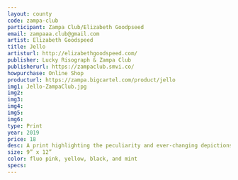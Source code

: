 ```yaml
---
layout: county 
code: zampa-club
participant: Zampa Club/Elizabeth Goodpseed
email: zampaaa.club@gmail.com
artist: Elizabeth Goodspeed 
title: Jello
artisturl: http://elizabethgoodspeed.com/
publisher: Lucky Risograph & Zampa Club
publisherurl: https://zampaclub.smvi.co/
howpurchase: Online Shop
producturl: https://zampa.bigcartel.com/product/jello
img1: Jello-ZampaClub.jpg
img2: 
img3: 
img4: 
img5: 
img6: 
type: Print
year: 2019
price: 18
desc: A print highlighting the peculiarity and ever-changing depictions of jello in media and advertising across its 100+ year history. Compiled from archival materials collected and scanned by Elizabeth Goodspeed. Printed in collaboration with Lucky Risograph and Zampa Club.
size: 9” x 12”
color: fluo pink, yellow, black, and mint
specs: 
---
```

